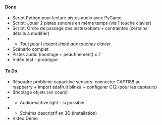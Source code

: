 #### Done

* Script Python pour lecture pistes audio avec PyGame 
* Script: Jouer 2 pistes sonores en même temps (via 1 touche clavier)
* Script: Ordre de passage des pistes/objets + contraintes (certains détails à modifier)
* - *Tout pour l'instant limité aux touches clavier*
* Scénario complet
* Pistes audio (montage + peaufinement) x 7
* Vidéo test - prototype

#### To Do

* Résoudre problème capacitive sensors: connecter CAP1188 au raspberry + import 
adafruit blinka + configurer C12 (pour les capteurs)
* Bricolage objets (en cours)
* - Audioreactive light - si possible
* - Schéma descriptif en 3D (installation)
* Vidéo Démo
